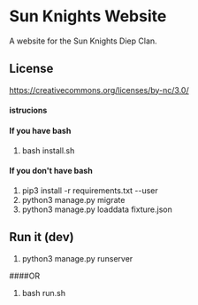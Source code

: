 
# Sun Knights Website
A website for the Sun Knights Diep Clan.


## License
https://creativecommons.org/licenses/by-nc/3.0/

#### istrucions

#### If you have bash
  1. bash install.sh

#### If you don't have bash
  1. pip3 install -r requirements.txt --user
  2. python3 manage.py migrate
  3. python3 manage.py loaddata fixture.json
  
  
## Run it (dev)
  1. python3 manage.py runserver
  
####OR
  1. bash run.sh
